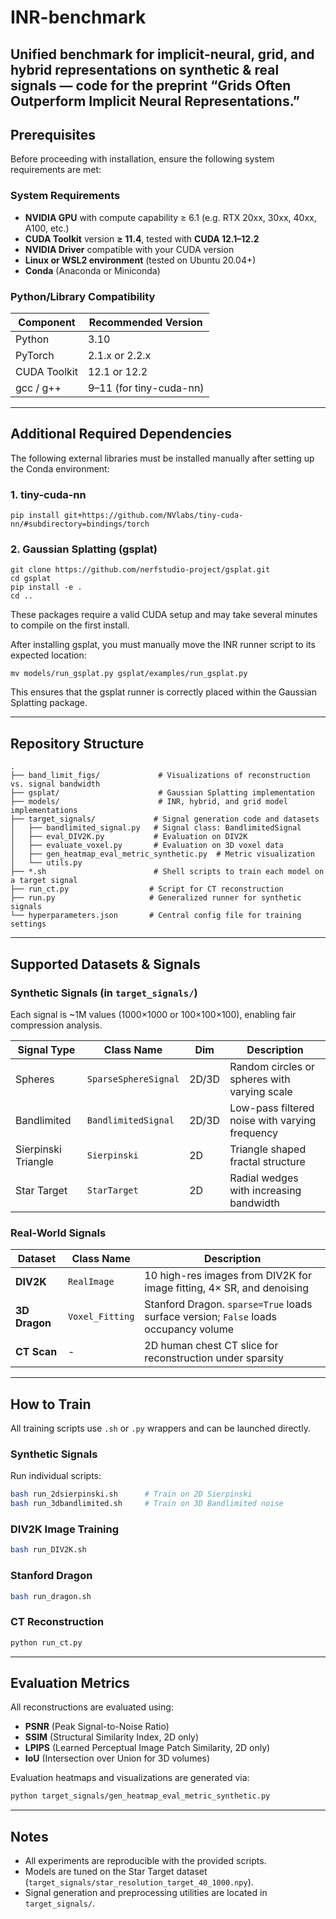 # INR-benchmark

Unified benchmark for implicit-neural, grid, and hybrid representations on synthetic & real signals — code for the preprint **“Grids Often Outperform Implicit Neural Representations.”**
---

## Prerequisites

Before proceeding with installation, ensure the following system requirements are met:

### System Requirements

- **NVIDIA GPU** with compute capability ≥ 6.1 (e.g. RTX 20xx, 30xx, 40xx, A100, etc.)
- **CUDA Toolkit** version **≥ 11.4**, tested with **CUDA 12.1–12.2**
- **NVIDIA Driver** compatible with your CUDA version
- **Linux or WSL2 environment** (tested on Ubuntu 20.04+)
- **Conda** (Anaconda or Miniconda)

### Python/Library Compatibility

| Component     | Recommended Version |
|---------------|---------------------|
| Python        | 3.10                |
| PyTorch       | 2.1.x or 2.2.x      |
| CUDA Toolkit  | 12.1 or 12.2        |
| gcc / g++     | 9–11 (for tiny-cuda-nn) |

---
## Additional Required Dependencies

The following external libraries must be installed manually after setting up the Conda environment:

### 1. tiny-cuda-nn
```
pip install git+https://github.com/NVlabs/tiny-cuda-nn/#subdirectory=bindings/torch
```
### 2. Gaussian Splatting (gsplat)
```
git clone https://github.com/nerfstudio-project/gsplat.git
cd gsplat
pip install -e .
cd ..
```
These packages require a valid CUDA setup and may take several minutes to compile on the first install.

After installing gsplat, you must manually move the INR runner script to its expected location:
```
mv models/run_gsplat.py gsplat/examples/run_gsplat.py
```

This ensures that the gsplat runner is correctly placed within the Gaussian Splatting package.

---

## Repository Structure

```
.
├── band_limit_figs/             # Visualizations of reconstruction vs. signal bandwidth
├── gsplat/                      # Gaussian Splatting implementation
├── models/                      # INR, hybrid, and grid model implementations
├── target_signals/             # Signal generation code and datasets
│   ├── bandlimited_signal.py   # Signal class: BandlimitedSignal
│   ├── eval_DIV2K.py           # Evaluation on DIV2K
│   ├── evaluate_voxel.py       # Evaluation on 3D voxel data
│   ├── gen_heatmap_eval_metric_synthetic.py  # Metric visualization
│   └── utils.py
├── *.sh                        # Shell scripts to train each model on a target signal
├── run_ct.py                  # Script for CT reconstruction
├── run.py                     # Generalized runner for synthetic signals
└── hyperparameters.json       # Central config file for training settings
```

---

## Supported Datasets & Signals

### Synthetic Signals (in `target_signals/`)

Each signal is \~1M values (1000×1000 or 100×100×100), enabling fair compression analysis.

| Signal Type        | Class Name           | Dim   | Description                                    |
| ------------------ | -------------------- | ----- | ---------------------------------------------- |
| Spheres            | `SparseSphereSignal` | 2D/3D | Random circles or spheres with varying scale   |
| Bandlimited        | `BandlimitedSignal`  | 2D/3D | Low-pass filtered noise with varying frequency |
| Sierpinski Triangle| `Sierpinski`         | 2D    | Triangle shaped fractal structure              |
| Star Target        | `StarTarget`         | 2D    | Radial wedges with increasing bandwidth        |

### Real-World Signals

| Dataset       | Class Name      | Description                                                                          |
| ------------- | --------------- | ------------------------------------------------------------------------------------ |
| **DIV2K**     | `RealImage`     | 10 high-res images from DIV2K for image fitting, 4× SR, and denoising                |
| **3D Dragon** | `Voxel_Fitting` | Stanford Dragon. `sparse=True` loads surface version; `False` loads occupancy volume |
| **CT Scan**   | -               | 2D human chest CT slice for reconstruction under sparsity                            |

---

## How to Train

All training scripts use `.sh` or `.py` wrappers and can be launched directly.

### Synthetic Signals

Run individual scripts:

```bash
bash run_2dsierpinski.sh      # Train on 2D Sierpinski
bash run_3dbandlimited.sh     # Train on 3D Bandlimited noise
```

### DIV2K Image Training

```bash
bash run_DIV2K.sh
```

### Stanford Dragon

```bash
bash run_dragon.sh
```

### CT Reconstruction

```bash
python run_ct.py
```

---

## Evaluation Metrics

All reconstructions are evaluated using:

* **PSNR** (Peak Signal-to-Noise Ratio)
* **SSIM** (Structural Similarity Index, 2D only)
* **LPIPS** (Learned Perceptual Image Patch Similarity, 2D only)
* **IoU** (Intersection over Union for 3D volumes)

Evaluation heatmaps and visualizations are generated via:

```bash
python target_signals/gen_heatmap_eval_metric_synthetic.py
```

---


## Notes

* All experiments are reproducible with the provided scripts.
* Models are tuned on the Star Target dataset (`target_signals/star_resolution_target_40_1000.npy`).
* Signal generation and preprocessing utilities are located in `target_signals/`.
